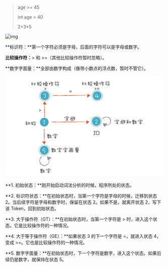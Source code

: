 > age >= 45
>
> int age = 40
>
> 2+3*5

![img](https://static001.geekbang.org/resource/image/6d/7e/6d78396e6426d0ad5c5230203d17da7e.jpg)

**标识符：**第一个字符必须是字母，后面的字符可以是字母或数字。

**比较操作符：**> 和 >=（其他比较操作符暂时忽略）。

**数字字面量：**全部由数字构成（像带小数点的浮点数，暂时不管它）。

![img](https://raw.githubusercontent.com/mowang111/image-hosting/master/typora_images/15da400d09ede2ce6ac60fa6d5342835.jpg)

**1. 初始状态：**刚开始启动词法分析的时候，程序所处的状态。

**2. 标识符状态：**在初始状态时，当第一个字符是字母的时候，迁移到状态 2。当后续字符是字母和数字时，保留在状态 2。如果不是，就离开状态 2，写下该 Token，回到初始状态。

**3. 大于操作符（GT）：**在初始状态时，当第一个字符是 > 时，进入这个状态。它是比较操作符的一种情况。

**4. 大于等于操作符（GE）：**如果状态 3 的下一个字符是 =，就进入状态 4，变成 >=。它也是比较操作符的一种情况。

**5. 数字字面量：**在初始状态时，下一个字符是数字，进入这个状态。如果后续仍是数字，就保持在状态 5。